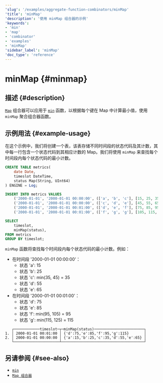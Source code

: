 ```yaml
---
'slug': '/examples/aggregate-function-combinators/minMap'
'title': 'minMap'
'description': '使用 minMap 组合器的示例'
'keywords':
- 'min'
- 'map'
- 'combinator'
- 'examples'
- 'minMap'
'sidebar_label': 'minMap'
'doc_type': 'reference'
---
```



# minMap {#minmap}

## 描述 {#description}

[`Map`](/sql-reference/aggregate-functions/combinators#-map) 组合器可以应用于 [`min`](/sql-reference/aggregate-functions/reference/min) 函数，以根据每个键在 Map 中计算最小值，使用 `minMap` 聚合组合器函数。

## 示例用法 {#example-usage}

在这个示例中，我们将创建一个表，该表存储不同时间段的状态代码及其计数，其中每一行包含一个状态代码到其相应计数的 Map。我们将使用 `minMap` 来查找每个时间段内每个状态代码的最小计数。

```sql title="Query"
CREATE TABLE metrics(
    date Date,
    timeslot DateTime,
    status Map(String, UInt64)
) ENGINE = Log;

INSERT INTO metrics VALUES
    ('2000-01-01', '2000-01-01 00:00:00', (['a', 'b', 'c'], [15, 25, 35])),
    ('2000-01-01', '2000-01-01 00:00:00', (['c', 'd', 'e'], [45, 55, 65])),
    ('2000-01-01', '2000-01-01 00:01:00', (['d', 'e', 'f'], [75, 85, 95])),
    ('2000-01-01', '2000-01-01 00:01:00', (['f', 'g', 'g'], [105, 115, 125]));

SELECT
    timeslot,
    minMap(status),
FROM metrics
GROUP BY timeslot;
```

`minMap` 函数将查找每个时间段内每个状态代码的最小计数。例如：
- 在时间段 '2000-01-01 00:00:00'：
  - 状态 'a': 15
  - 状态 'b': 25
  - 状态 'c': min(35, 45) = 35
  - 状态 'd': 55
  - 状态 'e': 65
- 在时间段 '2000-01-01 00:01:00'：
  - 状态 'd': 75
  - 状态 'e': 85
  - 状态 'f': min(95, 105) = 95
  - 状态 'g': min(115, 125) = 115

```response title="Response"
   ┌────────────timeslot─┬─minMap(status)───────────────────────┐
1. │ 2000-01-01 00:01:00 │ {'d':75,'e':85,'f':95,'g':115}       │
2. │ 2000-01-01 00:00:00 │ {'a':15,'b':25,'c':35,'d':55,'e':65} │
   └─────────────────────┴──────────────────────────────────────┘
```

## 另请参阅 {#see-also}
- [`min`](/sql-reference/aggregate-functions/reference/min)
- [`Map 组合器`](/sql-reference/aggregate-functions/combinators#-map)
